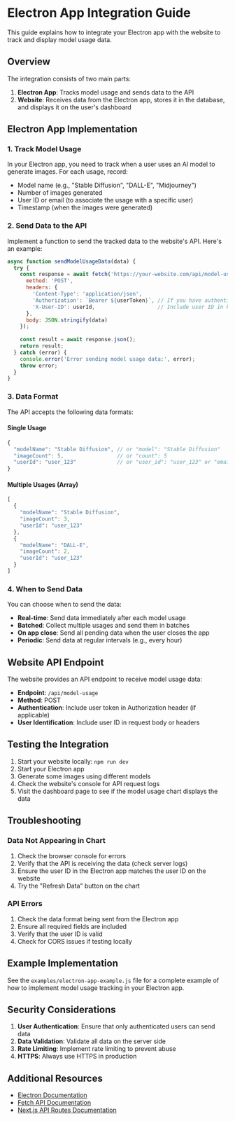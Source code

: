 # Electron App Integration Guide

This guide explains how to integrate your Electron app with the website to track and display model usage data.

## Overview

The integration consists of two main parts:

1. **Electron App**: Tracks model usage and sends data to the API
2. **Website**: Receives data from the Electron app, stores it in the database, and displays it on the user's dashboard

## Electron App Implementation

### 1. Track Model Usage

In your Electron app, you need to track when a user uses an AI model to generate images. For each usage, record:

- Model name (e.g., "Stable Diffusion", "DALL-E", "Midjourney")
- Number of images generated
- User ID or email (to associate the usage with a specific user)
- Timestamp (when the images were generated)

### 2. Send Data to the API

Implement a function to send the tracked data to the website's API. Here's an example:

```javascript
async function sendModelUsageData(data) {
  try {
    const response = await fetch('https://your-website.com/api/model-usage', {
      method: 'POST',
      headers: {
        'Content-Type': 'application/json',
        'Authorization': `Bearer ${userToken}`, // If you have authentication
        'X-User-ID': userId,                    // Include user ID in headers
      },
      body: JSON.stringify(data)
    });
    
    const result = await response.json();
    return result;
  } catch (error) {
    console.error('Error sending model usage data:', error);
    throw error;
  }
}
```

### 3. Data Format

The API accepts the following data formats:

#### Single Usage

```javascript
{
  "modelName": "Stable Diffusion", // or "model": "Stable Diffusion"
  "imageCount": 5,                 // or "count": 5
  "userId": "user_123"             // or "user_id": "user_123" or "email": "user@example.com"
}
```

#### Multiple Usages (Array)

```javascript
[
  {
    "modelName": "Stable Diffusion",
    "imageCount": 3,
    "userId": "user_123"
  },
  {
    "modelName": "DALL-E",
    "imageCount": 2,
    "userId": "user_123"
  }
]
```

### 4. When to Send Data

You can choose when to send the data:

- **Real-time**: Send data immediately after each model usage
- **Batched**: Collect multiple usages and send them in batches
- **On app close**: Send all pending data when the user closes the app
- **Periodic**: Send data at regular intervals (e.g., every hour)

## Website API Endpoint

The website provides an API endpoint to receive model usage data:

- **Endpoint**: `/api/model-usage`
- **Method**: POST
- **Authentication**: Include user token in Authorization header (if applicable)
- **User Identification**: Include user ID in request body or headers

## Testing the Integration

1. Start your website locally: `npm run dev`
2. Start your Electron app
3. Generate some images using different models
4. Check the website's console for API request logs
5. Visit the dashboard page to see if the model usage chart displays the data

## Troubleshooting

### Data Not Appearing in Chart

1. Check the browser console for errors
2. Verify that the API is receiving the data (check server logs)
3. Ensure the user ID in the Electron app matches the user ID on the website
4. Try the "Refresh Data" button on the chart

### API Errors

1. Check the data format being sent from the Electron app
2. Ensure all required fields are included
3. Verify that the user ID is valid
4. Check for CORS issues if testing locally

## Example Implementation

See the `examples/electron-app-example.js` file for a complete example of how to implement model usage tracking in your Electron app.

## Security Considerations

1. **User Authentication**: Ensure that only authenticated users can send data
2. **Data Validation**: Validate all data on the server side
3. **Rate Limiting**: Implement rate limiting to prevent abuse
4. **HTTPS**: Always use HTTPS in production

## Additional Resources

- [Electron Documentation](https://www.electronjs.org/docs)
- [Fetch API Documentation](https://developer.mozilla.org/en-US/docs/Web/API/Fetch_API)
- [Next.js API Routes Documentation](https://nextjs.org/docs/api-routes/introduction)
